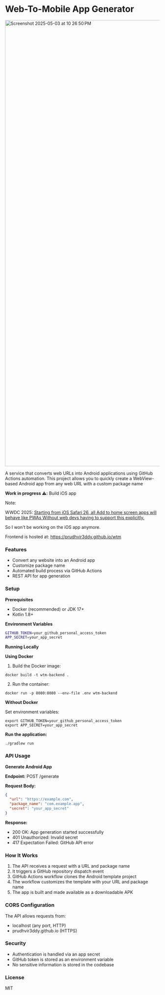 # Web-To-Mobile App Generator

<img width="1447" alt="Screenshot 2025-05-03 at 10 26 50 PM" src="https://github.com/user-attachments/assets/5560b697-5819-4f03-8b48-c23ea3d25abd" />

A service that converts web URLs into Android applications using GitHub Actions automation. This project allows you to
quickly create a WebView-based Android app from any web URL with a custom package name

**Work in progress ⚠️:** 
Build iOS app 

Note: 

WWDC 2025:
[Starting from iOS Safari 26, all Add to home screen apps will behave like PWAs
Without web devs having to support this explicitly.](https://webkit.org/blog/16993/news-from-wwdc25-web-technology-coming-this-fall-in-safari-26-beta/
)

So I won't be working on the iOS app anymore. 


Frontend is hosted at: https://prudhvir3ddy.github.io/wtm

### Features

- Convert any website into an Android app
- Customize package name
- Automated build process via GitHub Actions
- REST API for app generation

### Setup

**Prerequisites**

- Docker (recommended) or JDK 17+
- Kotlin 1.8+

**Environment Variables**

```bash
GITHUB_TOKEN=your_github_personal_access_token
APP_SECRET=your_app_secret
```

**Running Locally**

**Using Docker**

1. Build the Docker image:

```
docker build -t wtm-backend .
```

2. Run the container:

```
docker run -p 8080:8080 --env-file .env wtm-backend
```

**Without Docker**

Set environment variables:

```
export GITHUB_TOKEN=your_github_personal_access_token
export APP_SECRET=your_app_secret
```

**Run the application:**

```
./gradlew run
```

### API Usage

**Generate Android App**

**Endpoint:** POST /generate

**Request Body:**

```json 
{
  "url": "https://example.com",
  "package_name": "com.example.app",
  "secret": "your_app_secret"
}
```

**Response:**

- 200 OK: App generation started successfully
- 401 Unauthorized: Invalid secret
- 417 Expectation Failed: GitHub API error

### How It Works

1. The API receives a request with a URL and package name
2. It triggers a GitHub repository dispatch event
3. GitHub Actions workflow clones the Android template project
4. The workflow customizes the template with your URL and package name
5. The app is built and made available as a downloadable APK

### CORS Configuration
The API allows requests from:

- localhost (any port, HTTP)
- prudhvir3ddy.github.io (HTTPS)

### Security
- Authentication is handled via an app secret
- GitHub token is stored as an environment variable
- No sensitive information is stored in the codebase

### License
MIT
